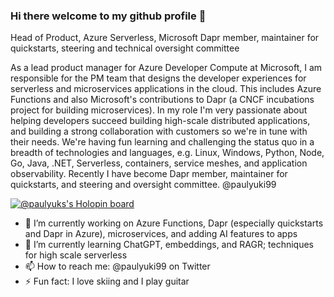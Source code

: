 ### Hi there welcome to my github profile 👋

Head of Product, Azure Serverless, Microsoft Dapr member, maintainer for quickstarts, steering and technical oversight committee

As a lead product manager for Azure Developer Compute at Microsoft, I am responsible for the PM team that designs the developer experiences for serverless and microservices applications in the cloud. This includes Azure Functions and also Microsoft's contributions to Dapr (a CNCF incubations project for building microservices). In my role I'm very passionate about helping developers succeed building high-scale distributed applications, and building a strong collaboration with customers so we're in tune with their needs. We're having fun learning and challenging the status quo in a breadth of technologies and languages, e.g. Linux, Windows, Python, Node, Go, Java, .NET, Serverless, containers, service meshes, and application observability. Recently I have become Dapr member, maintainer for quickstarts, and steering and oversight committee. @paulyuki99

[![@paulyuks's Holopin board](https://holopin.io/api/user/board?user=paulyuk)](https://holopin.io/@paulyuk)

- 🔭 I’m currently working on Azure Functions, Dapr (especially quickstarts and Dapr in Azure), microservices, and adding AI features to apps
- 🌱 I’m currently learning ChatGPT, embeddings, and RAGR; techniques for high scale serverless
- 📫 How to reach me: @paulyuki99 on Twitter
- ⚡ Fun fact: I love skiing and I play guitar

<!--
**paulyuk/paulyuk** is a ✨ _special_ ✨ repository because its `README.md` (this file) appears on your GitHub profile.

Here are some ideas to get you started:

- 🔭 I’m currently working on ...
- 🌱 I’m currently learning ...
- 👯 I’m looking to collaborate on ...
- 🤔 I’m looking for help with ...
- 💬 Ask me about ...
- 📫 How to reach me: ...
- 😄 Pronouns: ...
- ⚡ Fun fact: ...
-->
